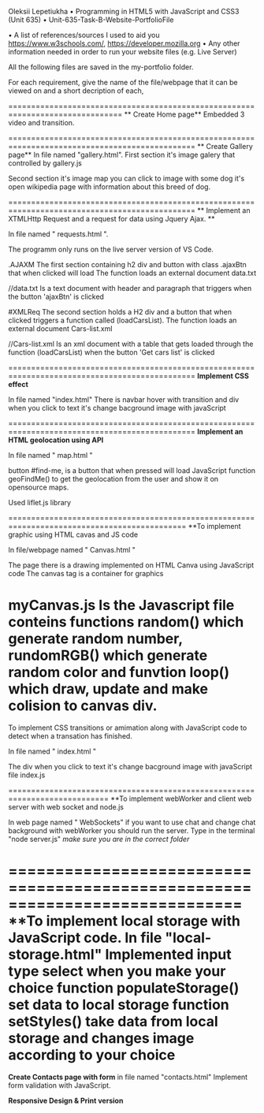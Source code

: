Oleksii Lepetiukha 
• Programming in HTML5 with JavaScript and CSS3 (Unit 635)
• Unit-635-Task-B-Website-PortfolioFile


• A list of references/sources I used to aid you https://www.w3schools.com/, https://developer.mozilla.org
• Any other information needed in order to run your website files (e.g. Live Server)

All the following files are saved in the my-portfolio folder.

For each requirement, give the name of the file/webpage that it can be viewed on and a short decription of each,

===============================================================================
** Create Home page**
Embedded 3 video and transition.

===============================================================================================
** Create Gallery page**
In file named "gallery.html".
First section it's image galery that controlled by gallery.js

Second section it's image map you can click to image with some dog it's open wikipedia page with information about this breed of dog.

===============================================================================================
** Implement an XTMLHttp Request and a request for data using Jquery Ajax. **

In file named " requests.html ".

The programm only runs on the live server version of VS Code.

.AJAXM
The first section containing h2 div and button with class .ajaxBtn that when clicked will load The function loads an external document data.txt

//data.txt
Is a text document with header and paragraph that triggers when the button 'ajaxBtn' is clicked

#XMLReq
The second section holds a H2 div and a button that when clicked triggers a function called (loadCarsList). The function loads an external document Cars-list.xml

//Cars-list.xml
Is an xml document with a table that gets loaded through the function (loadCarsList) when the button 'Get cars list' is clicked

===============================================================================================
**Implement CSS effect**

In file named "index.html"
There is navbar hover with transition and div when you click to text it's change bacground image with javaScript


===============================================================================================
**Implement an HTML geolocation using API**

In file named " map.html "

button #find-me, is a button that when pressed will load  JavaScript function geoFindMe() to get the geolocation from
the user and show it on opensource maps.

Used liflet.js library


=============================================================================================
**To implement graphic using HTML cavas and JS code

In file/webpage named " Canvas.html "

The page there is a drawing implemented on HTML Canva using JavaScript code
The canvas tag is a container for graphics 

myCanvas.js
Is the Javascript file conteins functions random() which generate random number, rundomRGB() which generate random color
and funvtion loop() which draw, update and make colision to canvas div.
===================================================================================
To implement CSS transitions or amimation along with JavaScript code to detect when a transation has finished.

In file named " index.html "

The div when you click to text it's change bacground image with javaScript file index.js
 

============================================================================
**To implement webWorker and client web server with web socket and node.js

In web page named " WebSockets"
if you want to use chat and change chat background with webWorker you should run the server. 
Type in the terminal "node server.js"  *make sure you are in the correct folder*

=============================================================================
**To implement local storage with JavaScript code.
In file "local-storage.html"
Implemented input type select when you make your choice function populateStorage() set data to local storage
function setStyles() take data from local storage and changes image according to your choice 
================================================================================================

**Create Contacts page with form**
in file named "contacts.html"
Implement form validation with JavaScript.

**Responsive Design & Print version**